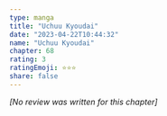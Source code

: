 ```yaml
---
type: manga
title: "Uchuu Kyoudai"
date: "2023-04-22T10:44:32"
name: "Uchuu Kyoudai"
chapter: 68
rating: 3
ratingEmoji: ⭐️⭐️⭐️
share: false
---
```


_[No review was written for this chapter]_
